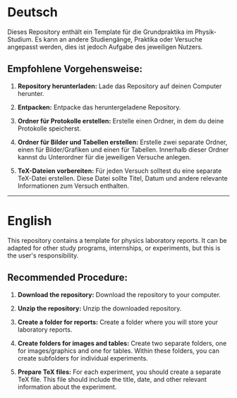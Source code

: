 # Deutsch

Dieses Repository enthält ein Template für die Grundpraktika im Physik-Studium. Es kann an andere Studiengänge, Praktika oder Versuche angepasst werden, dies ist jedoch Aufgabe des jeweiligen Nutzers.

## Empfohlene Vorgehensweise:

1. **Repository herunterladen:**
   Lade das Repository auf deinen Computer herunter.

2. **Entpacken:**
   Entpacke das heruntergeladene Repository.

3. **Ordner für Protokolle erstellen:**
   Erstelle einen Ordner, in dem du deine Protokolle speicherst.

4. **Ordner für Bilder und Tabellen erstellen:**
   Erstelle zwei separate Ordner, einen für Bilder/Grafiken und einen für Tabellen. Innerhalb dieser Ordner kannst du Unterordner für die jeweiligen Versuche anlegen.

5. **TeX-Dateien vorbereiten:**
   Für jeden Versuch solltest du eine separate TeX-Datei erstellen. Diese Datei sollte Titel, Datum und andere relevante Informationen zum Versuch enthalten.

---

# English

This repository contains a template for physics laboratory reports. It can be adapted for other study programs, internships, or experiments, but this is the user's responsibility.

## Recommended Procedure:

1. **Download the repository:**
   Download the repository to your computer.

2. **Unzip the repository:**
   Unzip the downloaded repository.

3. **Create a folder for reports:**
   Create a folder where you will store your laboratory reports.

4. **Create folders for images and tables:**
   Create two separate folders, one for images/graphics and one for tables. Within these folders, you can create subfolders for individual experiments.

5. **Prepare TeX files:**
   For each experiment, you should create a separate TeX file. This file should include the title, date, and other relevant information about the experiment.
